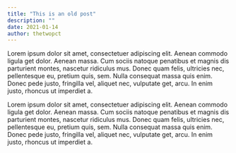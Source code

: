 ```yaml
---
title: "This is an old post"
description: ""
date: 2021-01-14
author: thetwopct
---
```


Lorem ipsum dolor sit amet, consectetuer adipiscing elit. Aenean commodo ligula get dolor. Aenean massa. Cum sociis natoque penatibus et magnis dis parturient montes, nascetur ridiculus mus. Donec quam felis, ultricies nec, pellentesque eu, pretium quis, sem. Nulla consequat massa quis enim. Donec pede justo, fringilla vel, aliquet nec, vulputate get, arcu. In enim justo, rhoncus ut imperdiet a.

Lorem ipsum dolor sit amet, consectetuer adipiscing elit. Aenean commodo ligula get dolor. Aenean massa. Cum sociis natoque penatibus et magnis dis parturient montes, nascetur ridiculus mus. Donec quam felis, ultricies nec, pellentesque eu, pretium quis, sem. Nulla consequat massa quis enim. Donec pede justo, fringilla vel, aliquet nec, vulputate get, arcu. In enim justo, rhoncus ut imperdiet a.

